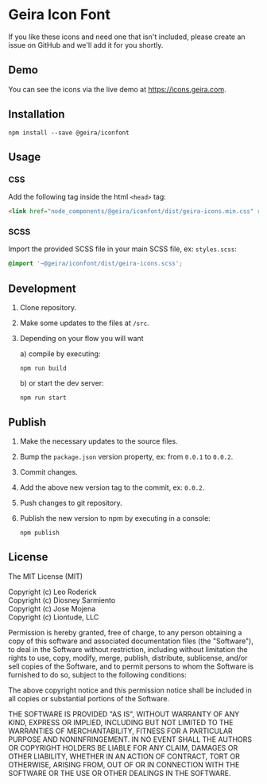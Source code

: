 # Geira Icon Font

If you like these icons and need one that isn't included, please create an issue on GitHub and we'll add it for you shortly.

## Demo

You can see the icons via the live demo at https://icons.geira.com.

## Installation

```
npm install --save @geira/iconfont 
```

## Usage

### CSS

Add the following tag inside the html `<head>` tag:

```html
<link href="node_components/@geira/iconfont/dist/geira-icons.min.css" rel="stylesheet">
```

### SCSS

Import the provided SCSS file in your main SCSS file, ex: `styles.scss`:

```scss
@import '~@geira/iconfont/dist/geira-icons.scss';
```

## Development

1. Clone repository.

2. Make some updates to the files at `/src`.

3. Depending on your flow you will want
 
    a) compile by executing:

       npm run build
       
    b) or start the dev server:
     
       npm run start

## Publish

1. Make the necessary updates to the source files.

2. Bump the `package.json` version property, ex: from `0.0.1` to `0.0.2`.

3. Commit changes.

4. Add the above new version tag to the commit, ex: `0.0.2`.

5. Push changes to git repository.

6. Publish the new version to npm by executing in a console:

       npm publish

## License

The MIT License (MIT)

Copyright (c) Leo Roderick<br>
Copyright (c) Diosney Sarmiento<br>
Copyright (c) Jose Mojena<br>
Copyright (c) Liontude, LLC

Permission is hereby granted, free of charge, to any person obtaining a copy
of this software and associated documentation files (the "Software"), to deal
in the Software without restriction, including without limitation the rights
to use, copy, modify, merge, publish, distribute, sublicense, and/or sell
copies of the Software, and to permit persons to whom the Software is
furnished to do so, subject to the following conditions:

The above copyright notice and this permission notice shall be included in
all copies or substantial portions of the Software.

THE SOFTWARE IS PROVIDED "AS IS", WITHOUT WARRANTY OF ANY KIND, EXPRESS OR
IMPLIED, INCLUDING BUT NOT LIMITED TO THE WARRANTIES OF MERCHANTABILITY,
FITNESS FOR A PARTICULAR PURPOSE AND NONINFRINGEMENT. IN NO EVENT SHALL THE
AUTHORS OR COPYRIGHT HOLDERS BE LIABLE FOR ANY CLAIM, DAMAGES OR OTHER
LIABILITY, WHETHER IN AN ACTION OF CONTRACT, TORT OR OTHERWISE, ARISING FROM,
OUT OF OR IN CONNECTION WITH THE SOFTWARE OR THE USE OR OTHER DEALINGS IN
THE SOFTWARE.
